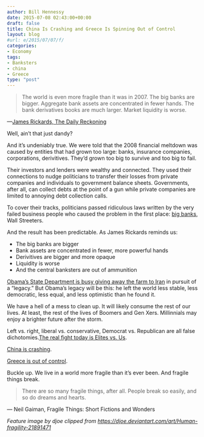 ```yaml
---
author: Bill Hennessy
date: 2015-07-08 02:43:00+00:00
draft: false
title: China Is Crashing and Greece Is Spinning Out of Control
layout: blog
#url: e/2015/07/07/f/
categories:
- Economy
tags:
- Banksters
- china
- Greece
type: "post"
---
```


> The world is even more fragile than it was in 2007. The big banks are bigger. Aggregate bank assets are concentrated in fewer hands. The bank derivatives books are much larger. Market liquidity is worse.



—[James Rickards, The Daily Reckoning](https://www.businessinsider.com/greece-and-china-a-tale-of-two-crises-2015-7)

Well, ain’t that just dandy?

And it’s undeniably true. We were told that the 2008 financial meltdown was caused by entities that had grown too large: banks, insurance companies, corporations, derivitives. They’d grown too big to survive and too big to fail.

Their investors and lenders were wealthy and connected. They used their connections to nudge politicians to transfer their losses from private companies and individuals to government balance sheets. Governments, after all, can collect debts at the point of a gun while private companies are limited to annoying debt collection calls.

To cover their tracks, politicians passed ridiculous laws written by the very failed business people who caused the problem in the first place: [big banks](https://www.businessinsider.com/jpmorgan-will-pay-more-than-125-million-to-settle-us-credit-card-debt-probes-2015-7), Wall Streeters.

And the result has been predictable. As James Rickards reminds us:  


  * The big banks are bigger  
  * Bank assets are concentrated in fewer, more powerful hands  
  * Derivitives are bigger and more opaque  
  * Liquidity is worse  
  * And the central banksters are out of ammunition  


[Obama’s State Department is busy giving away the farm to Iran](https://www.businessinsider.com/iran-knows-its-winning-nuclear-talks-2015-7) in pursuit of a “legacy.” But Obama’s legacy will be this: he left the world less stable, less democratic, less equal, and less optimistic than he found it.

We have a hell of a mess to clean up. It will likely consume the rest of our lives. At least, the rest of the lives of Boomers and Gen Xers. Millinnials may enjoy a brighter future after the storm.

Left vs. right, liberal vs. conservative, Democrat vs. Republican are all false dichotomies.[The real fight today is Elites vs. Us](https://hennessysview.com/2014/06/28/masque-red-death-american-style/).

[China is crashing](https://www.zerohedge.com/news/2015-07-07/china-futures-plunge-8-over-half-stocks-suspended-margin-debt-crashes-most-record).   
  
[Greece is out of control](https://www.zerohedge.com/news/2015-07-07/greferendum-shocker-tsipras-intended-lose-and-now-trapped-his-success). 

Buckle up. We live in a world more fragile than it’s ever been. And fragile things break.



> There are so many fragile things, after all. People break so easily, and so do dreams and hearts.



― Neil Gaiman, Fragile Things: Short Fictions and Wonders

_Feature image by djoe clipped from https://djoe.deviantart.com/art/Human-fragility-21891471_
